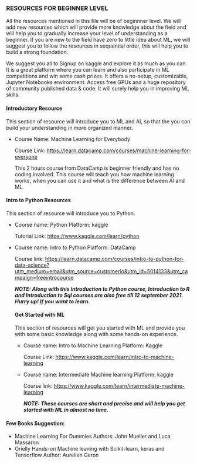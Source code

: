### RESOURCES FOR BEGINNER LEVEL

All the resources mentioned in this file will be of beginnner level. We will add new resources which will provide more knowledge about the field and will help you to gradually increase your level of understanding as a beginner.
If you are new to the field have zero to little idea about ML, we will suggest you to follow the resources in sequential order, this will help you to build a strong foundation.

We suggest you all to Signup on kaggle and explore it as much as you can. It is a great platform where you can learn and also participate in ML competitions and win some cash prizes. It offers a no-setup, customizable, Jupyter Notebooks environment.
Access free GPUs and a huge repository of community published data & code. It will surely help you in improving ML skills.

#### Introductory Resource
This section of resource will introduce you to ML and AI, so that the you can build your understanding in more organized manner.
- Course Name: Machine Learning for Everybody
  
  Course Link: https://learn.datacamp.com/courses/machine-learning-for-everyone
  
  This 2 hours course from DataCamp is beginner friendly and has no coding involved. This course will teach you how machine learning works, when you can use it and what is the difference between AI and ML. 

#### Intro to Python Resources
This section of resource will introduce you to Python.

- Course name: Python 
  Platform: kaggle
  
  Tutorial Link: https://www.kaggle.com/learn/python

- Course name: Intro to Python
  Platform: DataCamp
  
  Course link: https://learn.datacamp.com/courses/intro-to-python-for-data-science?utm_medium=email&utm_source=customerio&utm_id=5014133&utm_campaign=freeintrocourse
  
  ***NOTE: Along with this Introduction to Python course, Introduction to R and Introduction to Sql courses are also free till 12 september 2021. Hurry up! If you want to learn.*** 
  
  #### Get Started with ML 
  This section of resources will get you started with ML and provide you with some basic knowledge along with some hands-on experience.
  
  - Course name: Intro to Machine Learning
    Platform: Kaggle
    
    Course Link: https://www.kaggle.com/learn/intro-to-machine-learning
  - Course name: Intermediate Machine learning
    Platform: kaggle
    
    Course link: https://www.kaggle.com/learn/intermediate-machine-learning
    
    ***NOTE: These courses are short and precise and will help you get started with ML in almost no time.***

#### Few Books Suggestion:
- Machine Learning For Dummies
  Authors: John Mueller and Luca Massaron
- Orielly Hands-on Machine leaning with Scikit-learn, keras and Tensorflow
  Author: Aurelien Geron
